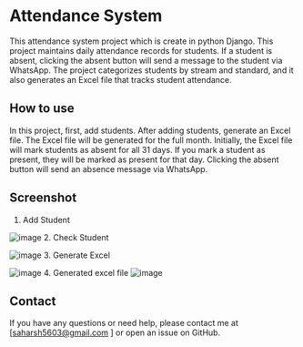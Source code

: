# Attendance System  

This attendance system project which is create in python Django. This project maintains daily attendance records for students. If a student is absent, clicking the absent button will send a message to the student via WhatsApp. The project categorizes students by stream and standard, and it also generates an Excel file that tracks student attendance.

## How to use

In this project, first, add students. After adding students, generate an Excel file. The Excel file will be generated for the full month. Initially, the Excel file will mark students as absent for all 31 days. If you mark a student as present, they will be marked as present for that day. Clicking the absent button will send an absence message via WhatsApp.

## Screenshot

1. Add Student

![image](https://github.com/Itstudentjnd/Attendance-System/assets/87485552/09d9bcb1-324f-4695-a1ec-4e70a43c1712)
2. Check Student

![image](https://github.com/Itstudentjnd/Attendance-System/assets/87485552/7204cbc3-7c60-4e75-8b32-8660bd505db5)
3. Generate Excel

![image](https://github.com/Itstudentjnd/Attendance-System/assets/87485552/1e463d99-1290-4239-b274-e8dcb00425e2)
4. Generated excel file
![image](https://github.com/Itstudentjnd/Attendance-System/assets/87485552/05c500f3-91c1-42a2-ac86-582d9dff8a3a)

## Contact 

If you have any questions or need help, please contact me at [saharsh5603@gmail.com ] or open an issue on GitHub.



